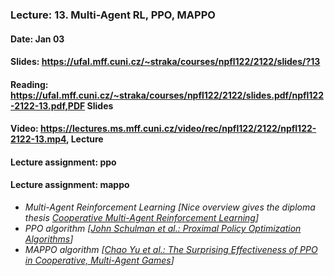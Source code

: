 ### Lecture: 13. Multi-Agent RL, PPO, MAPPO
#### Date: Jan 03
#### Slides: https://ufal.mff.cuni.cz/~straka/courses/npfl122/2122/slides/?13
#### Reading: https://ufal.mff.cuni.cz/~straka/courses/npfl122/2122/slides.pdf/npfl122-2122-13.pdf,PDF Slides
#### Video: https://lectures.ms.mff.cuni.cz/video/rec/npfl122/2122/npfl122-2122-13.mp4, Lecture
#### Lecture assignment: ppo
#### Lecture assignment: mappo

- _Multi-Agent Reinforcement Learning [Nice overview gives the diploma thesis [Cooperative Multi-Agent Reinforcement Learning](https://dspace.cuni.cz/handle/20.500.11956/127431)]_
- _PPO algorithm [[John Schulman et al.: Proximal Policy Optimization Algorithms](https://arxiv.org/abs/1707.06347)]_
- _MAPPO algorithm [[Chao Yu et al.: The Surprising Effectiveness of PPO in Cooperative, Multi-Agent Games](https://arxiv.org/abs/2103.01955)]_
